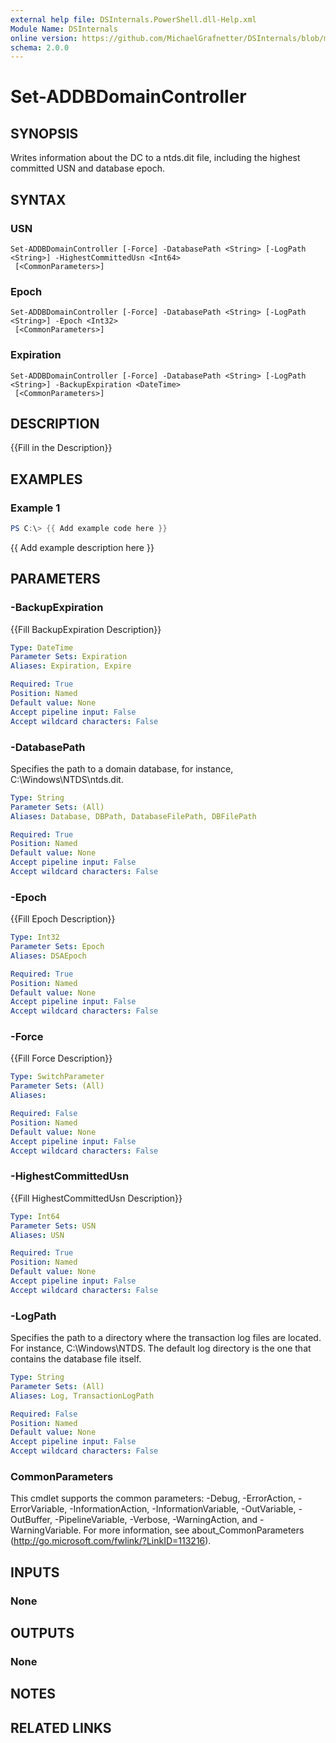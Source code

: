 ```yaml
---
external help file: DSInternals.PowerShell.dll-Help.xml
Module Name: DSInternals
online version: https://github.com/MichaelGrafnetter/DSInternals/blob/master/Documentation/PowerShell/Set-ADDBDomainController.md
schema: 2.0.0
---
```


# Set-ADDBDomainController

## SYNOPSIS
Writes information about the DC to a ntds.dit file, including the highest committed USN and database epoch.

## SYNTAX

### USN
```
Set-ADDBDomainController [-Force] -DatabasePath <String> [-LogPath <String>] -HighestCommittedUsn <Int64>
 [<CommonParameters>]
```

### Epoch
```
Set-ADDBDomainController [-Force] -DatabasePath <String> [-LogPath <String>] -Epoch <Int32>
 [<CommonParameters>]
```

### Expiration
```
Set-ADDBDomainController [-Force] -DatabasePath <String> [-LogPath <String>] -BackupExpiration <DateTime>
 [<CommonParameters>]
```

## DESCRIPTION
{{Fill in the Description}}

## EXAMPLES

### Example 1
```powershell
PS C:\> {{ Add example code here }}
```

{{ Add example description here }}

## PARAMETERS

### -BackupExpiration
{{Fill BackupExpiration Description}}

```yaml
Type: DateTime
Parameter Sets: Expiration
Aliases: Expiration, Expire

Required: True
Position: Named
Default value: None
Accept pipeline input: False
Accept wildcard characters: False
```

### -DatabasePath
Specifies the path to a domain database, for instance, C:\Windows\NTDS\ntds.dit.

```yaml
Type: String
Parameter Sets: (All)
Aliases: Database, DBPath, DatabaseFilePath, DBFilePath

Required: True
Position: Named
Default value: None
Accept pipeline input: False
Accept wildcard characters: False
```

### -Epoch
{{Fill Epoch Description}}

```yaml
Type: Int32
Parameter Sets: Epoch
Aliases: DSAEpoch

Required: True
Position: Named
Default value: None
Accept pipeline input: False
Accept wildcard characters: False
```

### -Force
{{Fill Force Description}}

```yaml
Type: SwitchParameter
Parameter Sets: (All)
Aliases:

Required: False
Position: Named
Default value: None
Accept pipeline input: False
Accept wildcard characters: False
```

### -HighestCommittedUsn
{{Fill HighestCommittedUsn Description}}

```yaml
Type: Int64
Parameter Sets: USN
Aliases: USN

Required: True
Position: Named
Default value: None
Accept pipeline input: False
Accept wildcard characters: False
```

### -LogPath
Specifies the path to a directory where the transaction log files are located. For instance, C:\Windows\NTDS. The default log directory is the one that contains the database file itself.

```yaml
Type: String
Parameter Sets: (All)
Aliases: Log, TransactionLogPath

Required: False
Position: Named
Default value: None
Accept pipeline input: False
Accept wildcard characters: False
```

### CommonParameters
This cmdlet supports the common parameters: -Debug, -ErrorAction, -ErrorVariable, -InformationAction, -InformationVariable, -OutVariable, -OutBuffer, -PipelineVariable, -Verbose, -WarningAction, and -WarningVariable. For more information, see about_CommonParameters (http://go.microsoft.com/fwlink/?LinkID=113216).

## INPUTS

### None
## OUTPUTS

### None
## NOTES

## RELATED LINKS

